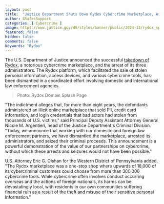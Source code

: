 ```yaml
---
layout: post
title:  "Justice Department Shuts Down Rydox Cybercrime Marketplace, Arrests Three Administrators"
author: BSafesSupport
categories: [ Cybercrime ]
image: https://www.justice.gov/d9/styles/banner/public/2024-12/rydox_splash_page_v3_0.jpg?itok=UL9Zb1oM
featured: false 
hidden: false
comments: false
keywords: "Rydox"
---
```


The U.S. Department of Justice announced the successful [takedown of Rydox](https://www.justice.gov/opa/pr/rydox-cybercrime-marketplace-shut-down-and-three-administrators-arrested), a notorious cybercrime marketplace, and the arrest of its three administrators. The Rydox platform, which facilitated the sale of stolen personal information, access devices, and various cybercrime tools, has been dismantled in a coordinated effort involving domestic and international law enforcement agencies.

> Photo: Rydox Domain Splash Page

"The indictment alleges that, for more than eight years, the defendants administered an illicit online marketplace that sold PII, credit card information, and login credentials that bad actors had stolen from thousands of U.S. victims," said Principal Deputy Assistant Attorney General Nicole M. Argentieri, head of the Justice Department's Criminal Division. "Today, we announce that working with our domestic and foreign law enforcement partners, we have dismantled the marketplace, arrested its administrators, and seized their criminal proceeds. This announcement is a powerful demonstration of the value of our partnerships on cybercrime, without which these arrests and seizures would not have been possible."

U.S. Attorney Eric G. Olshan for the Western District of Pennsylvania added, "The Rydox marketplace was a one-stop shop where upwards of 18,000 of its cybercriminal customers could choose from more than 300,000 cybercrime tools. While cybercrime often involves conduct occurring overseas and the actions of foreign nationals, its harms can be devastatingly local, with residents in our own communities suffering financial ruin as a result of the theft and misuse of their sensitive personal information."


